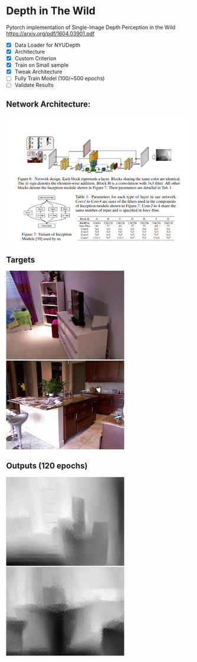 # Depth in The Wild
Pytorch implementation of Single-Image Depth Perception in the Wild https://arxiv.org/pdf/1604.03901.pdf

- [x] Data Loader for NYUDepth
- [x] Architecture
- [x] Custom Criterion
- [x] Train on Small sample
- [x] Tweak Architecture
- [ ] Fully Train Model (100/~500 epochs)
- [ ] Validate Results

## Network Architecture: 
![Network Architecture](hourglass_network.png)

## Targets
![target1](sample_input.jpg)
![target2](sample_input2.jpg)

## Outputs (120 epochs)
![output1](sample_output.jpg)
![output2](sample_output2.jpg)


